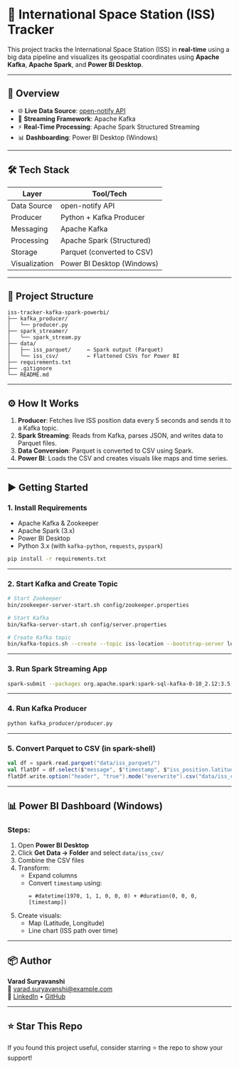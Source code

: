 # 🚀 International Space Station (ISS) Tracker

This project tracks the International Space Station (ISS) in **real-time** using a big data pipeline and visualizes its geospatial coordinates using **Apache Kafka**, **Apache Spark**, and **Power BI Desktop**.

---

## 📌 Overview

- 🌐 **Live Data Source**: [open-notify API](http://api.open-notify.org/iss-now.json)
- 🧵 **Streaming Framework**: Apache Kafka
- ⚡ **Real-Time Processing**: Apache Spark Structured Streaming
- 📊 **Dashboarding**: Power BI Desktop (Windows)

---

## 🛠️ Tech Stack

| Layer        | Tool/Tech                  |
|--------------|----------------------------|
| Data Source  | open-notify API            |
| Producer     | Python + Kafka Producer    |
| Messaging    | Apache Kafka               |
| Processing   | Apache Spark (Structured)  |
| Storage      | Parquet (converted to CSV) |
| Visualization| Power BI Desktop (Windows) |

---

## 📂 Project Structure

```
iss-tracker-kafka-spark-powerbi/
├── kafka_producer/
│   └── producer.py
├── spark_streamer/
│   └── spark_stream.py
├── data/
│   ├── iss_parquet/     ← Spark output (Parquet)
│   └── iss_csv/         ← Flattened CSVs for Power BI
├── requirements.txt
├── .gitignore
└── README.md
```

---

## ⚙️ How It Works

1. **Producer**: Fetches live ISS position data every 5 seconds and sends it to a Kafka topic.
2. **Spark Streaming**: Reads from Kafka, parses JSON, and writes data to Parquet files.
3. **Data Conversion**: Parquet is converted to CSV using Spark.
4. **Power BI**: Loads the CSV and creates visuals like maps and time series.

---

## ▶️ Getting Started

### 1. **Install Requirements**

- Apache Kafka & Zookeeper
- Apache Spark (3.x)
- Power BI Desktop
- Python 3.x (with `kafka-python`, `requests`, `pyspark`)

```bash
pip install -r requirements.txt
```

---

### 2. **Start Kafka and Create Topic**

```bash
# Start Zookeeper
bin/zookeeper-server-start.sh config/zookeeper.properties

# Start Kafka
bin/kafka-server-start.sh config/server.properties

# Create Kafka topic
bin/kafka-topics.sh --create --topic iss-location --bootstrap-server localhost:9092 --partitions 1 --replication-factor 1
```

---

### 3. **Run Spark Streaming App**

```bash
spark-submit --packages org.apache.spark:spark-sql-kafka-0-10_2.12:3.5.0 spark_streamer/spark_stream.py
```

---

### 4. **Run Kafka Producer**

```bash
python kafka_producer/producer.py
```

---

### 5. **Convert Parquet to CSV (in spark-shell)**

```scala
val df = spark.read.parquet("data/iss_parquet/")
val flatDf = df.select($"message", $"timestamp", $"iss_position.latitude".alias("latitude"), $"iss_position.longitude".alias("longitude"))
flatDf.write.option("header", "true").mode("overwrite").csv("data/iss_csv/")
```

---

## 📊 Power BI Dashboard (Windows)

### Steps:

1. Open **Power BI Desktop**
2. Click **Get Data → Folder** and select `data/iss_csv/`
3. Combine the CSV files
4. Transform:
   - Expand columns
   - Convert `timestamp` using:
     ```powerquery
     = #datetime(1970, 1, 1, 0, 0, 0) + #duration(0, 0, 0, [timestamp])
     ```
5. Create visuals:
   - Map (Latitude, Longitude)
   - Line chart (ISS path over time)

---

## 📦 Author

**Varad Suryavanshi**  
📧 varad.suryavanshi@example.com  
🔗 [LinkedIn](https://www.linkedin.com/in/varad-suryavanshi-a1b975227/) • [GitHub](https://github.com/varad-suryavanshi)

---

## ⭐️ Star This Repo

If you found this project useful, consider starring ⭐ the repo to show your support!
